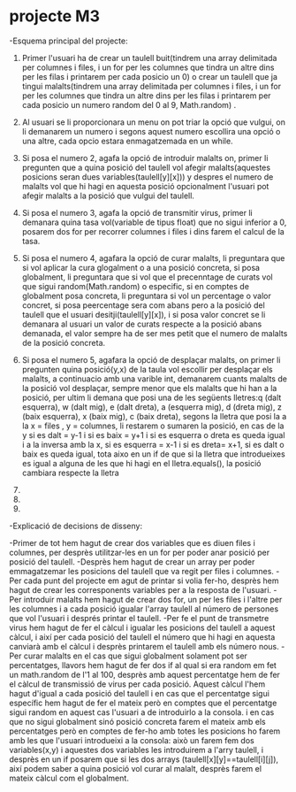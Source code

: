 # projecte M3
-Esquema principal del projecte:
  1. Primer l'usuari ha de crear un taulell buit(tindrem una array delimitada per columnes i files, i un for per les columnes que tindra un altre dins per les filas i printarem per cada posicio un 0) o crear un taulell que ja tingui malalts(tindrem una array delimitada per columnes i files, i un for per les columnes que tindra un altre dins per les filas i printarem per cada posicio un numero random del 0 al 9, Math.random) .
  
  2. Al usuari se li proporcionara un menu on pot triar la opció que vulgui, on li demanarem un numero i segons aquest numero escollira una opció o una altre, cada opcio estara enmagatzemada en un while.
  
  3. Si posa el numero 2, agafa la opció de introduir malalts on, primer li pregunten que a quina posició del taulell vol afegir malalts(aquestes posicions seran dues variables(taulell[y][x])) y despres el numero de malalts vol que hi hagi en aquesta posició opcionalment l'usuari pot afegir malalts a la posició que vulgui del taulell.
  
  4. Si posa el numero 3, agafa la opció de transmitir  virus, primer li demanara quina tasa vol(variable de tipus float) que no sigui inferior a 0, posarem dos for per recorrer columnes i files i dins farem el calcul de la tasa.
  
  5. Si posa el numero 4, agafara la opció de curar malalts, li preguntara que si vol aplicar la cura glogalment o a una posició concreta, si posa globalment, li preguntara que si vol que el precenntage de curats vol que sigui random(Math.random) o especific, si en comptes de globalment posa concreta, li preguntara si vol un percentage o valor concret, si posa peercentage sera com abans pero a la posició del taulell que el usuari desitji(taulell[y][x]), i si posa valor concret se li demanara al usuari un valor de curats respecte a la posició abans demanada, el valor sempre ha de ser mes petit que el numero de malalts de la posició concreta.
  
  6. Si posa el numero 5, agafara la opció de desplaçar malalts, on primer li pregunten quina posició(y,x) de la taula vol escollir per desplaçar els malalts, a continuacio amb una varible int, demanarem cuants malalts de la posició vol desplaçar, sempre menor que els malalts que hi han a la posició, per ultim li demana que posi una de les següents lletres:q (dalt esquerra), w (dalt mig), e (dalt dreta), a (esquerra mig), d (dreta mig), z (baix esquerra), x (baix mig), c (baix dreta), segons la lletra que posi la a la 
  x = files , y = columnes, li restarem o sumaren la posició, en cas de la y si es dalt = y-1 i si es baix = y+1 i si es esquerra o dreta es queda igual i a la inversa amb la x,
  si es esquerra = x-1 i si es dreta= x+1, si es dalt o baix es queda igual, tota aixo en un if de que si la lletra que introdueixes es igual a alguna de les que hi hagi en el lletra.equals(), la posició cambiara respecte la lletra
  7.
  8.
  9.
  
-Explicació de decisions de disseny:

  -Primer de tot hem hagut de crear dos variables que es diuen files i columnes, per desprès utilitzar-les en un for per poder anar posició per posició del taulell.
  -Desprès hem hagut de crear un array per poder emmagatzemar les posicions del taulell que va regit per files i columnes.
  -Per cada punt del projecte em agut de printar si volia fer-ho, desprès hem hagut de crear les corresponents variables per a la resposta de l'usuari.
  -Per introduir malalts hem hagut de crear dos for, un per les files i l'altre per les columnes i a cada posició igualar l'array taulell al número de persones que vol l'usuari
    i després printar el taulell.
  -Per fe el punt de transmetre virus hem hagut de fer el càlcul i igualar les posicions del taulell a aquest càlcul, i així per cada posició del taulell el número que hi hagi      en aquesta canviarà amb el càlcul i desprès printarem el taulell amb els número nous.
  -Per curar malalts en el cas que sigui globalment solament pot ser percentatges, llavors hem hagut de fer dos if al qual si era random em fet un math.random de l'1 al 100,
    desprès amb aquest percentatge hem de fer el càlcul de transmissió de virus per cada posició. Aquest càlcul l'hem hagut d'igual a cada posició del taulell i en cas que el       percentatge sigui específic hem hagut de fer el mateix però en comptes que el percentatge sigui random en aquest cas l'usuari a de introduirlo a la consola. i en cas que no     sigui  globalment sinó posició concreta farem el mateix amb els percentatges però en comptes de fer-ho amb totes les posicions ho farem amb les que l'usuari introdueixi a la     consola: això un farem fem dos variables(x,y) i aquestes dos variables les introduirem a l'arry taulell, i desprès en un if posarem que si les dos arrays
    (taulell[x][y]==taulell[i][j]), així podem saber a quina posició vol curar al malalt, desprès farem el mateix càlcul com el globalment.
  
